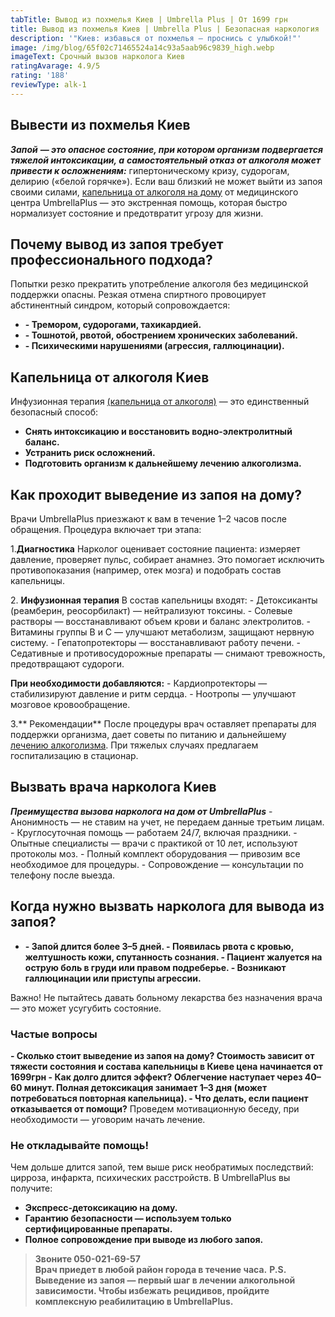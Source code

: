 ```yaml
---
tabTitle: Вывод из похмелья Киев | Umbrella Plus | От 1699 грн
title: Вывод из похмелья Киев | Umbrella Plus | Безопасная наркология
description: '"Киев: избавься от похмелья – проснись с улыбкой!"'
image: /img/blog/65f02c71465524a14c93a5aab96c9839_high.webp
imageText: Срочный вызов нарколога Киев
ratingAvarage: 4.9/5
rating: '188'
reviewType: alk-1
---
```


## Вывести из похмелья Киев

***Запой** **— это опасное состояние, при котором организм подвергается тяжелой интоксикации, а** **самостоятельный отказ от алкоголя может привести к осложнениям:*** гипертоническому кризу, судорогам, делирию («белой горячке»). Если ваш близкий не может выйти из запоя своими силами, [капельница от алкоголя на дому](https://umbrella-plus.com.ua/kiev/kapelnica_ot_alkogola_na_domy_kiev/) от медицинского центра UmbrellaPlus — это экстренная помощь, которая быстро нормализует состояние и предотвратит угрозу для жизни.

## Почему вывод из запоя требует профессионального подхода?

Попытки резко прекратить употребление алкоголя без медицинской поддержки опасны. Резкая отмена спиртного провоцирует абстинентный синдром, который сопровождается:

* **- Тремором, судорогами, тахикардией.**
* **- Тошнотой, рвотой, обострением хронических заболеваний.**
* **- Психическими нарушениями (агрессия, галлюцинации).**

## Капельница от алкоголя Киев

Инфузионная терапия [(капельница от алкоголя)](https://umbrella-plus.com.ua/kiev/kapelnica_ot_alkogola_kiev/) — это единственный безопасный способ:

* **Снять интоксикацию и восстановить водно-электролитный баланс.**
* **Устранить риск осложнений.**
* **Подготовить организм к дальнейшему лечению алкоголизма.**

## Как проходит выведение из запоя на дому?

Врачи UmbrellaPlus приезжают к вам в течение 1–2 часов после обращения. Процедура включает три этапа:

1.**Диагностика**
Нарколог оценивает состояние пациента: измеряет давление, проверяет пульс, собирает анамнез. Это помогает исключить противопоказания (например, отек мозга) и подобрать состав капельницы.

2\. **Инфузионная терапия**
В состав капельницы входят:
\- Детоксиканты (реамберин, реосорбилакт) — нейтрализуют токсины.
\- Солевые растворы — восстанавливают объем крови и баланс электролитов.
\- Витамины группы B и С — улучшают метаболизм, защищают нервную систему.
\- Гепатопротекторы — восстанавливают работу печени.
\- Седативные и противосудорожные препараты — снимают тревожность, предотвращают судороги.

**При необходимости добавляются:**
\- Кардиопротекторы — стабилизируют давление и ритм сердца.
\- Ноотропы — улучшают мозговое кровообращение.

3.\*\* Рекомендации\*\*
После процедуры врач оставляет препараты для поддержки организма, дает советы по питанию и дальнейшему [лечению алкоголизма](https://umbrella-plus.com.ua/kiev/lechenie-alkogolizma-kiev/). При тяжелых случаях предлагаем госпитализацию в стационар.

## Вызвать врача нарколога Киев

***Преимущества вызова нарколога на дом от UmbrellaPlus***
\- Анонимность — не ставим на учет, не передаем данные третьим лицам.
\- Круглосуточная помощь — работаем 24/7, включая праздники.
\- Опытные специалисты — врачи с практикой от 10 лет, используют протоколы моз.
\- Полный комплект оборудования — привозим все необходимое для процедуры.
\- Сопровождение — консультации по телефону после выезда.

## Когда нужно вызвать нарколога для вывода из запоя?

* **- Запой длится более 3–5 дней.
  \- Появилась рвота с кровью, желтушность кожи, спутанность сознания.
  \- Пациент жалуется на острую боль в груди или правом подреберье.
  \- Возникают галлюцинации или приступы агрессии.**

Важно! Не пытайтесь давать больному лекарства без назначения врача — это может усугубить состояние.

### Частые вопросы

**- Сколько стоит выведение из запоя на дому?
Стоимость зависит от тяжести состояния и состава капельницы в Киеве цена начинается от 1699грн
\- Как долго длится эффект?
Облегчение наступает через 40–60 минут. Полная детоксикация занимает 1–3 дня (может потребоваться повторная капельница).
\- Что делать, если пациент отказывается от помощи?**
Проведем мотивационную беседу, при необходимости — уговорим начать лечение.

### Не откладывайте помощь!

Чем дольше длится запой, тем выше риск необратимых последствий: цирроза, инфаркта, психических расстройств. В UmbrellaPlus вы получите:

* **Экспресс-детоксикацию на дому.**
* **Гарантию безопасности — используем только сертифицированные препараты.**
* **Полное сопровождение при выводе из любого запоя.**

> **Звоните 050-021-69-57**\
> **Врач приедет в любой район города в течение часа.**
> **P.S. Выведение из запоя — первый шаг в лечении алкогольной зависимости. Чтобы избежать рецидивов, пройдите комплексную реабилитацию в UmbrellaPlus.**
